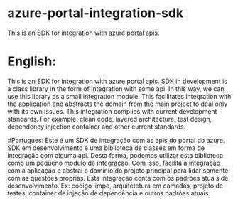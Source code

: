 # azure-portal-integration-sdk
This is an SDK for integration with azure portal apis.

# English:

This is an SDK for integration with azure portal apis. SDK in development is a class library in the form of integration with some api. In this way, we can use this library as a small integration module. This facilitates integration with the application and abstracts the domain from the main project to deal only with its own issues. This integration complies with current development standards. For example: clean code, layered architecture, test design, dependency injection container and other current standards.

#Portugues:
Este é um SDK de integração com as apis do portal do azure. SDK em desenvolvimento é uma biblioteca de classes em forma de integração com alguma api. Desta forma, podemos utilizar esta biblioteca como um pequeno modulo de integração. Com isso, facilita a integração com a aplicação e abstrai o dominio do projeto principal para lidar somente com as questões proprias. Esta integração conta com os padrões atuais de desenvolvimento. Ex: código limpo, arquitetetura em camadas, projeto de testes, container de injeção de dependência e outros padrões atuais.
